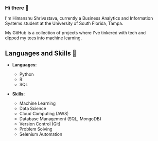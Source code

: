 ### Hi there 👋

I'm Himanshu Shrivastava, currently a Business Analytics and Information Systems student at the University of South Florida, Tampa.

My GitHub is a collection of projects where I've tinkered with tech and dipped my toes into machine learning. 


## Languages and Skills 🚀

- **Languages:**
  - Python
  - R
  - SQL

- **Skills:**
  - Machine Learning
  - Data Science
  - Cloud Computing (AWS)
  - Database Management (SQL, MongoDB)
  - Version Control (Git)
  - Problem Solving
  - Selenium Automation
<!--
**himanshu1698/himanshu1698** is a ✨ _special_ ✨ repository because its `README.md` (this file) appears on your GitHub profile.

Here are some ideas to get you started:

- 🔭 I’m currently working on ...
- 🌱 I’m currently learning ...
- 👯 I’m looking to collaborate on ...
- 🤔 I’m looking for help with ...
- 💬 Ask me about ...
- 📫 How to reach me: ...
- 😄 Pronouns: ...
- ⚡ Fun fact: ...
-->
